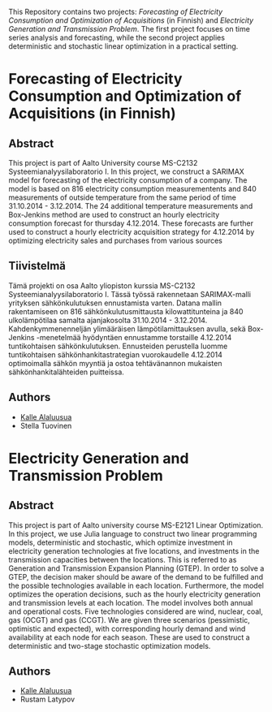 This Repository contains two projects: *Forecasting of Electricity Consumption and Optimization of Acquisitions* (in Finnish) and *Electricity Generation and Transmission Problem*. The first project focuses on time series analysis and forecasting, while the second project applies deterministic and stochastic linear optimization in a practical setting.

# Forecasting of Electricity Consumption and Optimization of Acquisitions (in Finnish)

## Abstract
This project is part of Aalto University course MS-C2132 Systeemianalyysilaboratorio I. In this project, we construct a SARIMAX model for forecasting of the electricity consumption of a company. The model is based on 816 electricity consumption measurementents and 840 measurements of outside temperature from the same period of time 31.10.2014 - 3.12.2014. The 24 additional temperature measurements and Box-Jenkins method are used to construct an hourly electricity consumption forecast for thursday 4.12.2014. These forecasts are further used to construct a hourly electricity acquisition strategy for 4.12.2014 by optimizing electricity sales and purchases from various sources

## Tiivistelmä
Tämä projekti on osa Aalto yliopiston kurssia MS-C2132 Systeemianalyysilaboratorio I. Tässä työssä rakennetaan SARIMAX-malli yrityksen sähkönkulutuksen ennustamista varten. Datana mallin rakentamiseen on 816 sähkönkulutusmittausta kilowattitunteina ja 840 ulkolämpötilaa samalta ajanjakosolta 31.10.2014 - 3.12.2014. Kahdenkymmenenneljän ylimääräisen lämpötilamittauksen avulla, sekä Box-Jenkins -menetelmää hyödyntäen ennustamme torstaille 4.12.2014 tuntikohtaisen sähkönkulutuksen. Ennusteiden perustella luomme tuntikohtaisen sähkönhankitastrategian vuorokaudelle 4.12.2014 optimoimalla sähkön myyntiä ja ostoa tehtävänannon mukaisten sähkönhankitalähteiden puitteissa.

## Authors

- [Kalle Alaluusua](mailto:kalle.alaluusua@aalto.fi)
- Stella Tuovinen

# Electricity Generation and Transmission Problem

## Abstract
This project is part of Aalto university course MS-E2121 Linear Optimization. In this project, we use Julia language to construct two linear programming models, deterministic and stochastic, which optimize investment in electricity generation technologies at five locations, and investments in the transmission capacities between the locations. This is referred to as Generation and Transmission Expansion Planning (GTEP). In order to solve a GTEP, the decision maker should be aware of the demand to be fulfilled and the possible technologies available in each location. Furthermore, the model optimizes the operation decisions, such as the hourly electricity generation and transmission levels at each location. The model involves both annual and operational costs. Five technologies considered are wind, nuclear, coal, gas (OCGT) and gas (CCGT). We are given three scenarios (pessimistic, optimistic and expected), with corresponding hourly demand and wind availability at each node for each season. These are used to construct a deterministic and two-stage stochastic optimization models.

## Authors

- [Kalle Alaluusua](mailto:kalle.alaluusua@aalto.fi)
- Rustam Latypov
